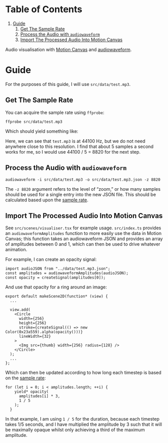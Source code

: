 
# Table of Contents

1.  [Guide](#org30357f4)
    1.  [Get The Sample Rate](#org984c381)
    2.  [Process the Audio with `audiowaveform`](#orge3adf18)
    3.  [Import The Processed Audio Into Motion Canvas](#org50ce85d)

Audio visualisation with [Motion Canvas](https://motioncanvas.io) and [audiowaveform](https://github.com/bbc/audiowaveform/).


<a id="org30357f4"></a>

# Guide

For the purposes of this guide, I will use `src/data/test.mp3`.


<a id="org984c381"></a>

## Get The Sample Rate

You can acquire the sample rate using `ffprobe`:

    ffprobe src/data/test.mp3

Which should yield something like:

Here, we can see that `test.mp3` is at 44100 Hz, but we do not need anywhere close to this resolution. I find that about 5 samples a second works for me, so I would use 44100 / 5 = 8820 for the next step.


<a id="orge3adf18"></a>

## Process the Audio with `audiowaveform`

    audiowaveform -i src/data/test.mp3 -o src/data/test.mp3.json -z 8820

The `-z 8820` argument refers to the level of &ldquo;zoom,&rdquo; or how many samples should be used for a single entry into the new JSON file. This should be calculated based upon the [sample rate](#org984c381).


<a id="org50ce85d"></a>

## Import The Processed Audio Into Motion Canvas

See `src/scenes/visualiser.tsx` for example usage. `src/index.ts` provides an `audiowaveformAmplitudes` function to more easily use the data in Motion Canvas; this function takes an audiowaveform JSON and provides an array of amplitudes between 0 and 1, which can then be used to drive whatever animation.

For example, I can create an opacity signal:

    import audioJSON from "../data/test.mp3.json";
    const amplitudes = audiowaveformAmplitudes(audioJSON);
    const opacity = createSignal(amplitudes[0]);

And use that opacity for a ring around an image:

    export default makeScene2D(function* (view) {
      ...
    
      view.add(
        <Circle
          width={256}
          height={256}
          stroke={createSignal(() => new Color(0x23a559).alpha(opacity()))}
          lineWidth={32}
        >
          <Img src={thumb} width={256} radius={128} />
        </Circle>
      );
      ...
    };

Which can then be updated according to how long each timestep is based on the [sample rate](#org984c381):

    for (let i = 0; i < amplitudes.length; ++i) {
        yield* opacity(
          amplitudes[i] * 3,
          1 / 5
        );
      }

In that example, I am using `1 / 5` for the duration, because each timestep takes 1/5 seconds, and I have multiplied the amplitude by 3 such that it will be maximally opaque whilst only achieving a third of the maximum amplitude.

